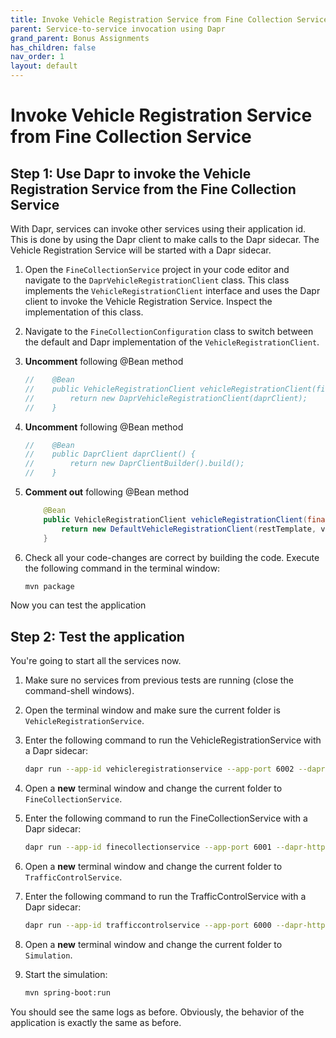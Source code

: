 ```yaml
---
title: Invoke Vehicle Registration Service from Fine Collection Service
parent: Service-to-service invocation using Dapr
grand_parent: Bonus Assignments
has_children: false
nav_order: 1
layout: default
---
```


# Invoke Vehicle Registration Service from Fine Collection Service

## Step 1: Use Dapr to invoke the Vehicle Registration Service from the Fine Collection Service

With Dapr, services can invoke other services using their application id. This is done by using the Dapr client to make calls to the Dapr sidecar. The Vehicle Registration Service will be started with a Dapr sidecar.

1. Open the `FineCollectionService` project in your code editor and navigate to the `DaprVehicleRegistrationClient` class. This class implements the `VehicleRegistrationClient` interface and uses the Dapr client to invoke the Vehicle Registration Service. Inspect the implementation of this class.

2. Navigate to the `FineCollectionConfiguration` class to switch between the default and Dapr implementation of the `VehicleRegistrationClient`.

3. **Uncomment** following @Bean method

    ```java
    //    @Bean
    //    public VehicleRegistrationClient vehicleRegistrationClient(final DaprClient daprClient) {
    //        return new DaprVehicleRegistrationClient(daprClient);
    //    }
    ```

4. **Uncomment** following @Bean method
  
    ```java
    //    @Bean
    //    public DaprClient daprClient() {
    //        return new DaprClientBuilder().build();
    //    }
    ```

5. **Comment out** following @Bean method

    ```java
        @Bean
        public VehicleRegistrationClient vehicleRegistrationClient(final RestTemplate restTemplate) {
            return new DefaultVehicleRegistrationClient(restTemplate, vehicleInformationAddress);
        }
    ```

6. Check all your code-changes are correct by building the code. Execute the following command in the terminal window:

    ```bash
    mvn package
    ```

Now you can test the application

## Step 2: Test the application

You're going to start all the services now. 

1. Make sure no services from previous tests are running (close the command-shell windows).

1. Open the terminal window and make sure the current folder is `VehicleRegistrationService`.

1. Enter the following command to run the VehicleRegistrationService with a Dapr sidecar:

   ```bash
   dapr run --app-id vehicleregistrationservice --app-port 6002 --dapr-http-port 3602 --dapr-grpc-port 60002 --components-path ../dapr/components mvn spring-boot:run
   ```

1. Open a **new** terminal window and change the current folder to `FineCollectionService`.

1. Enter the following command to run the FineCollectionService with a Dapr sidecar:

   ```bash
   dapr run --app-id finecollectionservice --app-port 6001 --dapr-http-port 3601 --dapr-grpc-port 60001 --components-path ../dapr/components mvn spring-boot:run
   ```

1. Open a **new** terminal window and change the current folder to `TrafficControlService`.

1. Enter the following command to run the TrafficControlService with a Dapr sidecar:

   ```bash
   dapr run --app-id trafficcontrolservice --app-port 6000 --dapr-http-port 3600 --dapr-grpc-port 60000 --components-path ../dapr/components mvn spring-boot:run
   ```

1. Open a **new** terminal window and change the current folder to `Simulation`.

1. Start the simulation:

   ```bash
   mvn spring-boot:run
   ```

You should see the same logs as before. Obviously, the behavior of the application is exactly the same as before.